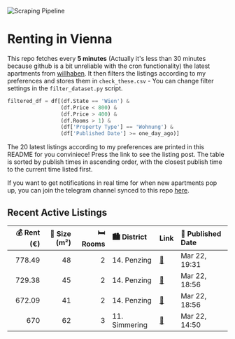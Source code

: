 ![Scraping Pipeline](https://github.com/AthomsG/renting-in-vienna/actions/workflows/run_pipeline.yml/badge.svg)


# Renting in Vienna

This repo fetches every **5 minutes** (Actually it's less than 30 minutes because github is a bit unreliable with the cron functionality) the latest apartments from [willhaben](https://www.willhaben.at/).
It then filters the listings according to my preferences and stores them in `check_these.csv` - You can change filter settings in the `filter_dataset.py` script.

```python
filtered_df = df[(df.State == 'Wien') & 
                 (df.Price < 800) &
                 (df.Price > 400) &
                 (df.Rooms > 1) &
                 (df['Property Type'] == 'Wohnung') &
                 (df['Published Date'] >= one_day_ago)]
```

The 20 latest listings according to my preferences are printed in this README for you conviniece! Press the link to see the listing post.
The table is sorted by publish times in ascending order, with the closest publish time to the current time listed first.

If you want to get notifications in real time for when new apartments pop up, you can join the telegram channel synced to this repo [here](https://t.me/+1HPAYOf5BSsyNTlk).

## Recent Active Listings

|   💰 Rent (€) |   📏 Size (m²) |   🛏️ Rooms | 🏙️ District   | Link                                                                                                                                                                                             | 📅 Published Date   |
|-------------:|--------------:|-----------:|:--------------|:-------------------------------------------------------------------------------------------------------------------------------------------------------------------------------------------------|:-------------------|
|       778.49 |            48 |          2 | 14. Penzing   | [🔗](https://www.willhaben.at/iad/immobilien/d/mietwohnungen/wien/wien-1140-penzing/provisionsfrei:-unbefristeter-48m%C2%B2-erstbezug-mit-2-zimmern-und-einbauk%C3%BCche---1140-wien-2075344855/) | Mar 22, 19:31      |
|       729.38 |            45 |          2 | 14. Penzing   | [🔗](https://www.willhaben.at/iad/immobilien/d/mietwohnungen/wien/wien-1140-penzing/provisionsfrei:-unbefristeter-45m%C2%B2-erstbezug-mit-2-zimmern-und-einbauk%C3%BCche---1140-wien-1528570384/) | Mar 22, 18:56      |
|       672.09 |            41 |          2 | 14. Penzing   | [🔗](https://www.willhaben.at/iad/immobilien/d/mietwohnungen/wien/wien-1140-penzing/provisionsfrei:-unbefristeter-41m%C2%B2-erstbezug-mit-2-zimmern-und-einbauk%C3%BCche---1140-wien-1519450683/) | Mar 22, 18:56      |
|       670    |            62 |          3 | 11. Simmering | [🔗](https://www.willhaben.at/iad/immobilien/d/mietwohnungen/wien/wien-1110-simmering/gemeindewohnung-in-1110-wien-direktvergabe-weiterzugeben--wiener-wohnen-vormerkschein-1652350055/)          | Mar 22, 14:50      |
